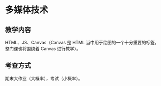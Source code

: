 # 多媒体技术

## 教学内容

HTML、JS、Canvas（Canvas 是 HTML 当中用于绘图的一个十分重要的标签，整门课也将围绕着 Canvas 进行教学）。

## 考查方式

期末大作业（大概率），考试（小概率）。
